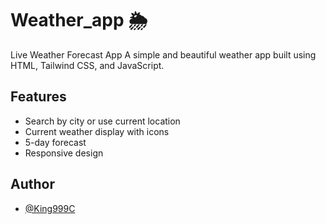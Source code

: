 # Weather_app 🌦️
Live Weather Forecast App 
A simple and beautiful weather app built using HTML, Tailwind CSS, and JavaScript.

## Features
- Search by city or use current location
- Current weather display with icons
- 5-day forecast
- Responsive design

## Author
- [@King999C](https://github.com/King999C/Weather_app.git)

